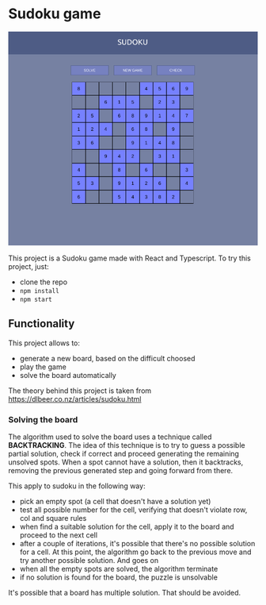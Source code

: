 # Sudoku game

![game-image](screenshots/screenshot.png)

This project is a Sudoku game made with React and Typescript.
To try this project, just:
* clone the repo
* ```npm install```
* ```npm start```

## Functionality
This project allows to:
* generate a new board, based on the difficult choosed
* play the game
* solve the board automatically

The theory behind this project is taken from https://dlbeer.co.nz/articles/sudoku.html

### Solving the board
The algorithm used to solve the board uses a technique called __BACKTRACKING__. The idea of this technique is to try to guess a possible partial solution,
check if correct and proceed generating the remaining unsolved spots. When a spot cannot have a solution, then it backtracks, removing the previous generated step and going forward from there.

This apply to sudoku in the following way:
* pick an empty spot (a cell that doesn't have a solution yet)
* test all possible number for the cell, verifying that doesn't violate row, col and square rules
* when find a suitable solution for the cell, apply it to the board and proceed to the next cell
* after a couple of iterations, it's possible that there's no possible solution for a cell. At this point, the algorithm go back to the previous move and try another possible solution. And goes on
* when all the empty spots are solved, the algorithm terminate
* if no solution is found for the board, the puzzle is unsolvable

It's possible that a board has multiple solution. That should be avoided.